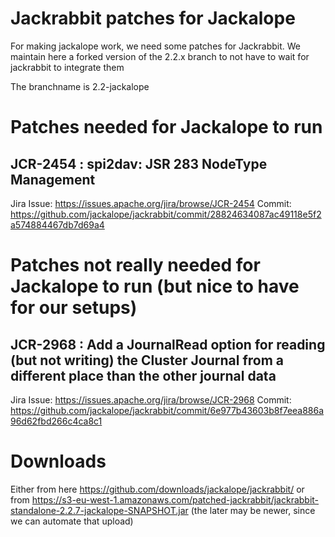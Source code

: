 # Jackrabbit patches for Jackalope

For making jackalope work, we need some patches for Jackrabbit. We maintain here a forked version of the 2.2.x branch to not have to wait for jackrabbit to integrate them

The branchname is 2.2-jackalope

# Patches needed for Jackalope to run

## JCR-2454 : spi2dav: JSR 283 NodeType Management

Jira Issue: https://issues.apache.org/jira/browse/JCR-2454 
Commit: https://github.com/jackalope/jackrabbit/commit/28824634087ac49118e5f2a574884467db7d69a4


# Patches not really needed for Jackalope to run (but nice to have for our setups)

## JCR-2968 : Add a JournalRead option for reading (but not writing) the Cluster Journal from a different place than the other journal data

Jira Issue: https://issues.apache.org/jira/browse/JCR-2968
Commit: https://github.com/jackalope/jackrabbit/commit/6e977b43603b8f7eea886a96d62fbd266c4ca8c1

# Downloads

Either from here https://github.com/downloads/jackalope/jackrabbit/ or from https://s3-eu-west-1.amazonaws.com/patched-jackrabbit/jackrabbit-standalone-2.2.7-jackalope-SNAPSHOT.jar (the later may be newer, since we can automate that upload)

